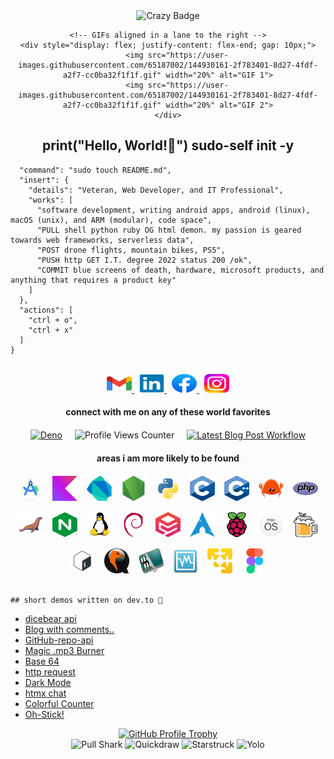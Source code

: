 <div style="text-align: center;">
    <!-- Badge at the top center -->
    <div style="margin-bottom: 10px;">
        <img src="https://img.shields.io/badge/wow_that_badge_is_crazy_where_you_get_that_bruh%3F-Trophy_Earned_Gold-gold" alt="Crazy Badge">
    </div>

    <!-- GIFs aligned in a lane to the right -->
    <div style="display: flex; justify-content: flex-end; gap: 10px;">
        <img src="https://user-images.githubusercontent.com/65187002/144930161-2f783401-8d27-4fdf-a2f7-cc0ba32f1f1f.gif" width="20%" alt="GIF 1">
        <img src="https://user-images.githubusercontent.com/65187002/144930161-2f783401-8d27-4fdf-a2f7-cc0ba32f1f1f.gif" width="20%" alt="GIF 2">
    </div>
</div>

<div align="center">
  <h2>print("Hello, World!👋") sudo-self init -y</h2>
 
</div>

```{
  "command": "sudo touch README.md",
  "insert": {
    "details": "Veteran, Web Developer, and IT Professional",
    "works": [
      "software development, writing android apps, android (linux), macOS (unix), and ARM (modular), code space",
      "PULL shell python ruby OG html demon. my passion is geared towards web frameworks, serverless data",
      "POST drone flights, mountain bikes, PS5",
      "PUSH http GET I.T. degree 2022 status 200 /ok",
      "COMMIT blue screens of death, hardware, microsoft products, and anything that requires a product key"
    ]
  },
  "actions": [
    "ctrl + o",
    "ctrl + x"
  ]
}

```
<br>
<div align="center">
  <a href="mailto:jesse@jessejesse.com" target="_blank">
    <img src="https://raw.githubusercontent.com/fathonix/fathonix/master/assets/logos/gmail.svg" title="Email" alt="Email" width="40" height="30"/>
  </a>&nbsp;
  <a href="https://www.linkedin.com/in/jrsdevelopments" target="_blank">
    <img src="https://raw.githubusercontent.com/devicons/devicon/master/icons/linkedin/linkedin-original.svg" title="LinkedIn" alt="LinkedIn" width="40" height="30"/>
  </a>&nbsp;
  <a href="https://www.facebook.com/NieghboorhoodPUSH/" target="_blank">
    <img src="https://raw.githubusercontent.com/fathonix/fathonix/master/assets/logos/facebook.svg" title="Facebook" alt="Facebook" width="40" height="30"/>
  </a>&nbsp;
  <a href="https://instagram.com/JR85er" target="_blank">
    <img src="https://raw.githubusercontent.com/fathonix/fathonix/master/assets/logos/instagram.svg" title="Instagram" alt="Instagram" width="40" height="30"/>
  </a>
</div><h4 align="center"><strong>connect with me on any of these world favorites</strong></h4>


<div align="center" style="display: flex; justify-content: center; align-items: center; gap: 20px; margin-top: 20px;">
  <div>
    <a href="https://github.com/sudo-self/psx.deno/actions/workflows/deno.yml">
      <img src="https://github.com/sudo-self/psx.deno/actions/workflows/deno.yml/badge.svg" alt="Deno"/>
    </a>
  </div>
  
  <div>
    <img src="https://komarev.com/ghpvc/?username=sudo-self&style=flat-square&color=blue" alt="Profile Views Counter"/>
  </div>
  
  <div>
    <a href="https://github.com/sudo-self/sudo-self/actions/workflows/blogpost.yml">
      <img src="https://github.com/sudo-self/sudo-self/actions/workflows/blogpost.yml/badge.svg?branch=main" alt="Latest Blog Post Workflow"/>
    </a>
  </div>
</div>
<h4 align="center"><strong>areas i am more likely to be found</strong></h4>
<div align="center" style="display: flex; flex-wrap: wrap; justify-content: center; gap: 15px; margin-top: 20px;">
  <a href="https://developer.android.com" target="_blank">
    <img src="https://raw.githubusercontent.com/fathonix/fathonix/master/assets/logos/androidstudio.svg" title="Android" alt="Android" width="40" height="40"/>
  </a>
  <a href="https://kotlinlang.org" target="_blank">
    <img src="https://raw.githubusercontent.com/fathonix/fathonix/master/assets/logos/kotlin.svg" title="Kotlin" alt="Kotlin" width="40" height="40"/>
  </a>
  <a href="https://dart.dev" target="_blank">
    <img src="https://raw.githubusercontent.com/devicons/devicon/master/icons/dart/dart-original.svg" title="Dart" alt="Dart" width="40" height="40"/>
  </a>
  <a href="https://nodejs.org" target="_blank">
    <img src="https://raw.githubusercontent.com/devicons/devicon/master/icons/nodejs/nodejs-original.svg" title="Node.js" alt="Node.js" width="40" height="40"/>
  </a>
  <a href="https://python.org" target="_blank">
    <img src="https://raw.githubusercontent.com/devicons/devicon/master/icons/python/python-original.svg" title="Python" alt="Python" width="40" height="40"/>
  </a>
  <a href="https://www.open-std.org/jtc1/sc22/wg14" target="_blank">
    <img src="https://raw.githubusercontent.com/fathonix/fathonix/master/assets/logos/c.svg" title="C" alt="C" width="40" height="40"/>
  </a>
  <a href="https://isocpp.org" target="_blank">
    <img src="https://raw.githubusercontent.com/fathonix/fathonix/master/assets/logos/cplusplus.svg" title="C++" alt="C++" width="40" height="40"/>
  </a>
  <a href="https://rust-lang.org" target="_blank">
    <img src="https://raw.githubusercontent.com/fathonix/fathonix/master/assets/logos/ferris.svg" title="Rust" alt="Rust" width="40" height="40"/>
  </a>
  <a href="https://php.net" target="_blank">
    <img src="https://raw.githubusercontent.com/devicons/devicon/master/icons/php/php-original.svg" title="PHP" alt="PHP" width="40" height="40"/>
  </a>
  <a href="https://mariadb.org" target="_blank">
    <img src="https://raw.githubusercontent.com/fathonix/fathonix/master/assets/logos/mariadb.svg" title="MariaDB" alt="MariaDB" width="40" height="40"/>
  </a>
  <a href="https://nginx.org" target="_blank">
    <img src="https://raw.githubusercontent.com/fathonix/fathonix/master/assets/logos/nginx.svg" title="NGINX" alt="NGINX" width="40" height="40"/>
  </a>
  <a href="https://linux.org/" target="_blank">
    <img src="https://raw.githubusercontent.com/devicons/devicon/master/icons/linux/linux-original.svg" title="Linux" alt="Linux" width="40" height="40"/>
  </a>
  <a href="https://debian.org/" target="_blank">
    <img src="https://raw.githubusercontent.com/devicons/devicon/master/icons/debian/debian-original.svg" title="Debian" alt="Debian" width="40" height="40"/>
  </a>
  <a href="https://makedeb.org/" target="_blank">
    <img src="https://raw.githubusercontent.com/fathonix/fathonix/master/assets/logos/makedeb.svg" title="makedeb" alt="makedeb" width="40" height="40"/>
  </a>
  <a href="https://archlinux.org/" target="_blank">
    <img src="https://raw.githubusercontent.com/fathonix/fathonix/master/assets/logos/archlinux.svg" title="Arch Linux" alt="Arch Linux" width="40" height="40"/>
  </a>
  <a href="https://raspberrypi.org/" target="_blank">
    <img src="https://raw.githubusercontent.com/devicons/devicon/master/icons/raspberrypi/raspberrypi-original.svg" title="Raspberry Pi" alt="Raspberry Pi" width="40" height="40"/>
  </a>
  <a href="https://apple.com/macos" target="_blank">
    <img src="https://raw.githubusercontent.com/fathonix/fathonix/master/assets/logos/macos.svg" title="macOS" alt="macOS" width="40" height="40"/>
  </a>
  <a href="https://brew.sh" target="_blank">
    <img src="https://raw.githubusercontent.com/fathonix/fathonix/master/assets/logos/homebrew.svg" title="Homebrew" alt="Homebrew" width="40" height="40"/>
  </a>
  <a href="https://gnu.org/software/bash" target="_blank">
    <img src="https://raw.githubusercontent.com/fathonix/fathonix/master/assets/logos/bash.svg" title="Bash" alt="Bash" width="40" height="40"/>
  </a>
  <a href="https://qemu.org" target="_blank">
    <img src="https://raw.githubusercontent.com/fathonix/fathonix/master/assets/logos/qemu.svg" title="QEMU" alt="QEMU" width="40" height="40"/>
  </a>
  <a href="https://libvirt.org" target="_blank">
    <img src="https://raw.githubusercontent.com/fathonix/fathonix/master/assets/logos/libvirt.svg" title="libvirt" alt="libvirt" width="40" height="40"/>
  </a>
  <a href="https://virtualbox.org" target="_blank">
    <img src="https://raw.githubusercontent.com/fathonix/fathonix/master/assets/logos/virtualbox.svg" title="VirtualBox" alt="VirtualBox" width="40" height="40"/>
  </a>
  <a href="https://vmware.com/products/workstation-player" target="_blank">
    <img src="https://raw.githubusercontent.com/fathonix/fathonix/master/assets/logos/vmware.svg" title="VMware Workstation Player" alt="VMware Workstation Player" width="40" height="40"/>
  </a>
  <a href="https://figma.com/" target="_blank">
    <img src="https://raw.githubusercontent.com/devicons/devicon/master/icons/figma/figma-original.svg" title="Figma" alt="Figma" width="40" height="40"/>
  </a>
</div>
<br>

    ## short demos written on dev.to 🤟 
    
<!-- BLOG-POST-LIST:START -->
- [dicebear api](https://dev.to/sudo-self/dicebear-api-m59)
- [Blog with comments..](https://dev.to/sudo-self/blog-with-comments-1314)
- [GitHub-repo-api](https://dev.to/sudo-self/github-repos-284g)
- [Magic .mp3 Burner](https://dev.to/sudo-self/magic-mp3-burner-49bo)
- [Base 64](https://dev.to/sudo-self/base-64-2pa0)
- [http request](https://dev.to/sudo-self/http-request-200-ok-4li2)
- [Dark Mode](https://dev.to/sudo-self/dark-mode-23dd)
- [htmx chat](https://dev.to/sudo-self/htmx-chat-2bn3)
- [Colorful Counter](https://dev.to/sudo-self/colorful-counter-cph)
- [Oh-Stick!](https://dev.to/sudo-self/oh-stick-1dfl)
<!-- BLOG-POST-LIST:END -->
</div>
<div align="center">
    <a href="https://github.com/ryo-ma/github-profile-trophy">
        <img src="https://github-profile-trophy.vercel.app/?username=sudo-self&column=3&theme=onedark" alt="GitHub Profile Trophy"/>
    </a>
</div>
<div align="center">
    <img src="https://github.com/sudo-self/sudo-self/assets/119916323/591566e1-cd9a-445c-9d0b-82ca60b4c37f" alt="Pull Shark" width="15%"/>
    <img src="https://github.com/sudo-self/sudo-self/assets/119916323/9d692e82-ae9f-4703-9355-74a0e8bebbfe" alt="Quickdraw" width="15%"/>
    <img src="https://github.com/sudo-self/sudo-self/assets/119916323/5c4f6626-7c67-4277-97a6-b67b77d08953" alt="Starstruck" width="15%"/>
    <img src="https://github.com/sudo-self/sudo-self/assets/119916323/f135932f-d44f-4bb9-b72a-ac23219112bc" alt="Yolo" width="15%"/>
</div>





